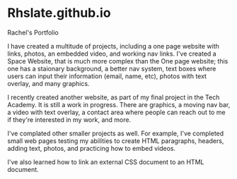# Rhslate.github.io
Rachel's Portfolio

I have created a multitude of projects, including a one page website with links, photos, an embedded video, and working nav links. I've created a Space Website, that is much more complex than the One page website; this one has a staionary background, a better nav system, text boxes where users can input their information (email, name, etc), photos with text overlay, and many graphics.

I recently created another website, as part of my final project in the Tech Academy. It is still a work in progress. There are graphics, a moving nav bar, a video with text overlay, a contact area where people can reach out to me if they're interested in my work, and more.

I've complated other smaller projects as well. For example, I've completed small web pages testing my abilities to create HTML paragraphs, headers, adding text, photos, and practicing how to embed videos.

I've also learned how to link an external CSS document to an HTML document.
